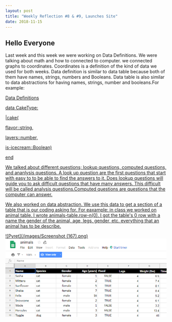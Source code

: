 ```yaml
---
layout: post
title: "Weekly Reflection #8 & #9, Launches Site"
date: 2018-11-15
---
```

<h2>Hello Everyone</h2>
<p>Last week and this week we were working on Data Definitions. We were talking about math and how to connected to computer. we connected graphs to coordinates. Coordinates is a definition of the kind of data we used for both weeks.  Data definition is similar to data table because both of them have names, strings, numbers and Booleans. Data table is also similar to data abstractions for having names, strings, number and booleans.For example:
  </p>
  <u>Data Definitions<u/>
  <p>data CakeType:</p>
  <p> |cake( </p>
  <p>flavor::string,</p>
  <p>layers::number,</p>
  <p>is-icecream::Boolean)</p>
  <p>end</p>
  
  <p>We talked about different questions; lookup questions, computed questions, and ananlysis questions. A look up question are the first questions that start with easy to to be able to find the answers to it. Does lookup questions will guide you to ask difficult questions that have many answers. This difficult will be called analysis questions.Computed questions are questions that the computer can answer.</p>
  <p>We also worked on data abstraction. We use this data to get a section of a table that is our coding asking for. For eaxample: in class we worked on animal table. I wrote animals-table.row-n(0). I got the table's 0 row with a name the gender of the animal, age, legs, gender, etc. everything that an animal has to be describe.</p>
  
![Pyret](/images/Screenshot (167).png)
![My Animals](/images/Screenshot.png)
